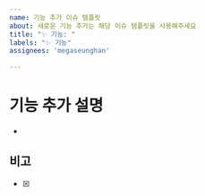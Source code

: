 ```yaml
---
name: 기능 추가 이슈 템플릿
about: 새로운 기능 추가는 해당 이슈 템플릿을 사용해주세요
title: "✨ 기능: "
labels: "✨ 기능"
assignees: 'megaseunghan'

---
```


# 기능 추가 설명
- 

## 비고
- [x]